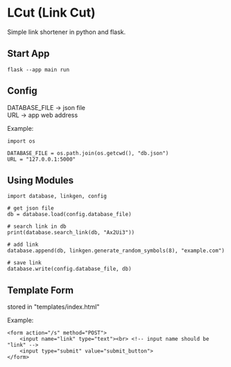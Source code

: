 # LCut (Link Cut)

Simple link shortener in python and flask.

## Start App

```
flask --app main run
```

## Config
DATABASE_FILE -> json file <br>
URL -> app web address

Example:
```
import os

DATABASE_FILE = os.path.join(os.getcwd(), "db.json")
URL = "127.0.0.1:5000"
```

## Using Modules

```
import database, linkgen, config

# get json file
db = database.load(config.database_file)

# search link in db
print(database.search_link(db, "Ax2Ui3"))

# add link
database.append(db, linkgen.generate_random_symbols(8), "example.com")

# save link
database.write(config.database_file, db)
```

## Template Form
stored in "templates/index.html"

Example:
```
<form action="/s" method="POST">
    <input name="link" type="text"><br> <!-- input name should be "link" -->
    <input type="submit" value="submit_button">
</form>
```
